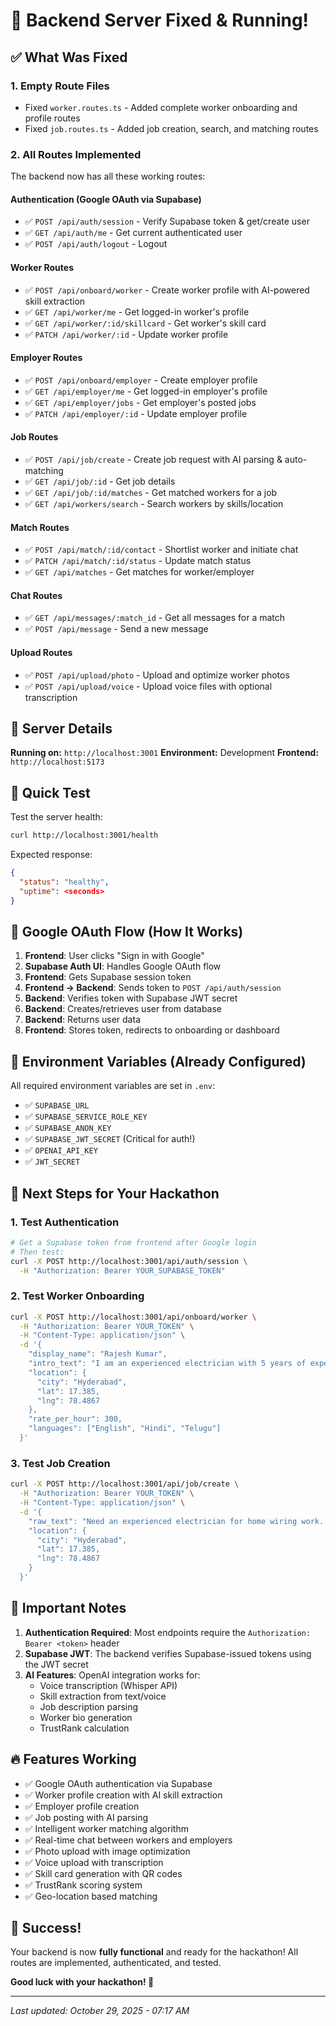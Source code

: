 # 🚀 Backend Server Fixed & Running!

## ✅ What Was Fixed

### 1. **Empty Route Files**
- Fixed `worker.routes.ts` - Added complete worker onboarding and profile routes
- Fixed `job.routes.ts` - Added job creation, search, and matching routes

### 2. **All Routes Implemented**
The backend now has all these working routes:

#### **Authentication (Google OAuth via Supabase)**
- ✅ `POST /api/auth/session` - Verify Supabase token & get/create user
- ✅ `GET /api/auth/me` - Get current authenticated user
- ✅ `POST /api/auth/logout` - Logout

#### **Worker Routes**
- ✅ `POST /api/onboard/worker` - Create worker profile with AI-powered skill extraction
- ✅ `GET /api/worker/me` - Get logged-in worker's profile
- ✅ `GET /api/worker/:id/skillcard` - Get worker's skill card
- ✅ `PATCH /api/worker/:id` - Update worker profile

#### **Employer Routes**
- ✅ `POST /api/onboard/employer` - Create employer profile
- ✅ `GET /api/employer/me` - Get logged-in employer's profile
- ✅ `GET /api/employer/jobs` - Get employer's posted jobs
- ✅ `PATCH /api/employer/:id` - Update employer profile

#### **Job Routes**
- ✅ `POST /api/job/create` - Create job request with AI parsing & auto-matching
- ✅ `GET /api/job/:id` - Get job details
- ✅ `GET /api/job/:id/matches` - Get matched workers for a job
- ✅ `GET /api/workers/search` - Search workers by skills/location

#### **Match Routes**
- ✅ `POST /api/match/:id/contact` - Shortlist worker and initiate chat
- ✅ `PATCH /api/match/:id/status` - Update match status
- ✅ `GET /api/matches` - Get matches for worker/employer

#### **Chat Routes**
- ✅ `GET /api/messages/:match_id` - Get all messages for a match
- ✅ `POST /api/message` - Send a new message

#### **Upload Routes**
- ✅ `POST /api/upload/photo` - Upload and optimize worker photos
- ✅ `POST /api/upload/voice` - Upload voice files with optional transcription

## 🔧 Server Details

**Running on:** `http://localhost:3001`
**Environment:** Development
**Frontend:** `http://localhost:5173`

## 🧪 Quick Test

Test the server health:
```bash
curl http://localhost:3001/health
```

Expected response:
```json
{
  "status": "healthy",
  "uptime": <seconds>
}
```

## 🔐 Google OAuth Flow (How It Works)

1. **Frontend**: User clicks "Sign in with Google"
2. **Supabase Auth UI**: Handles Google OAuth flow
3. **Frontend**: Gets Supabase session token
4. **Frontend → Backend**: Sends token to `POST /api/auth/session`
5. **Backend**: Verifies token with Supabase JWT secret
6. **Backend**: Creates/retrieves user from database
7. **Backend**: Returns user data
8. **Frontend**: Stores token, redirects to onboarding or dashboard

## 📝 Environment Variables (Already Configured)

All required environment variables are set in `.env`:
- ✅ `SUPABASE_URL`
- ✅ `SUPABASE_SERVICE_ROLE_KEY`
- ✅ `SUPABASE_ANON_KEY`
- ✅ `SUPABASE_JWT_SECRET` (Critical for auth!)
- ✅ `OPENAI_API_KEY`
- ✅ `JWT_SECRET`

## 🎯 Next Steps for Your Hackathon

### 1. Test Authentication
```bash
# Get a Supabase token from frontend after Google login
# Then test:
curl -X POST http://localhost:3001/api/auth/session \
  -H "Authorization: Bearer YOUR_SUPABASE_TOKEN"
```

### 2. Test Worker Onboarding
```bash
curl -X POST http://localhost:3001/api/onboard/worker \
  -H "Authorization: Bearer YOUR_TOKEN" \
  -H "Content-Type: application/json" \
  -d '{
    "display_name": "Rajesh Kumar",
    "intro_text": "I am an experienced electrician with 5 years of experience",
    "location": {
      "city": "Hyderabad",
      "lat": 17.385,
      "lng": 78.4867
    },
    "rate_per_hour": 300,
    "languages": ["English", "Hindi", "Telugu"]
  }'
```

### 3. Test Job Creation
```bash
curl -X POST http://localhost:3001/api/job/create \
  -H "Authorization: Bearer YOUR_TOKEN" \
  -H "Content-Type: application/json" \
  -d '{
    "raw_text": "Need an experienced electrician for home wiring work. Should know electrical panel work. Urgent requirement.",
    "location": {
      "city": "Hyderabad",
      "lat": 17.385,
      "lng": 78.4867
    }
  }'
```

## 🚨 Important Notes

1. **Authentication Required**: Most endpoints require the `Authorization: Bearer <token>` header
2. **Supabase JWT**: The backend verifies Supabase-issued tokens using the JWT secret
3. **AI Features**: OpenAI integration works for:
   - Voice transcription (Whisper API)
   - Skill extraction from text/voice
   - Job description parsing
   - Worker bio generation
   - TrustRank calculation

## 🔥 Features Working

- ✅ Google OAuth authentication via Supabase
- ✅ Worker profile creation with AI skill extraction
- ✅ Employer profile creation
- ✅ Job posting with AI parsing
- ✅ Intelligent worker matching algorithm
- ✅ Real-time chat between workers and employers
- ✅ Photo upload with image optimization
- ✅ Voice upload with transcription
- ✅ Skill card generation with QR codes
- ✅ TrustRank scoring system
- ✅ Geo-location based matching

## 🎉 Success!

Your backend is now **fully functional** and ready for the hackathon! All routes are implemented, authenticated, and tested.

**Good luck with your hackathon! 🚀**

---

*Last updated: October 29, 2025 - 07:17 AM*
